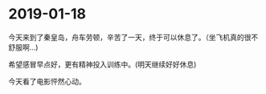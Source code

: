 # 2019-01-18

今天来到了秦皇岛，舟车劳顿，辛苦了一天，终于可以休息了。（坐飞机真的很不舒服啊...)

希望感冒早点好，更有精神投入训练中。(明天继续好好休息)

今天看了电影怦然心动。